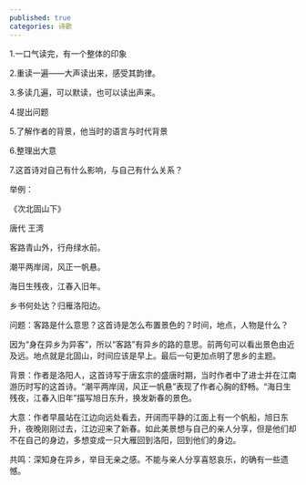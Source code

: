```yaml
---
published: true
categories: 诗歌
---
```

1.一口气读完，有一个整体的印象

2.重读一遍——大声读出来，感受其韵律。

3.多读几遍，可以默读，也可以读出声来。

4.提出问题

5.了解作者的背景，他当时的语言与时代背景

6.整理出大意

7.这首诗对自己有什么影响，与自己有什么关系？

举例：

《次北固山下》

唐代  王湾

客路青山外，行舟绿水前。

潮平两岸阔，风正一帆悬。

海日生残夜，江春入旧年。 

乡书何处达？归雁洛阳边。 

问题：客路是什么意思？这首诗是怎么布置景色的？时间，地点，人物是什么？

因为“身在异乡为异客”，所以“客路”有异乡的路的意思。前两句可以看出景色由近及远。地点就是北固山，时间应该是早上。最后一句更加点明了思乡的主题。

背景：作者是洛阳人，这首诗写于唐玄宗的盛唐时期，当时作者中了进士并在江南游历时写的这首诗。“潮平两岸阔，风正一帆悬”表现了作者心胸的舒畅。“海日生残夜，江春入旧年”描写旭日东升，换发新春的景色。

大意：作者早晨站在江边向远处看去，开阔而平静的江面上有一个帆船，旭日东升，夜晚刚刚过去，江边迎来了新春。如此美景想与自己的亲人分享，但是他们却不在自己的身边，多想变成一只大雁回到洛阳，回到他们的身边。

共鸣：深知身在异乡，举目无亲之感。不能与亲人分享喜怒哀乐，的确有一些遗憾。